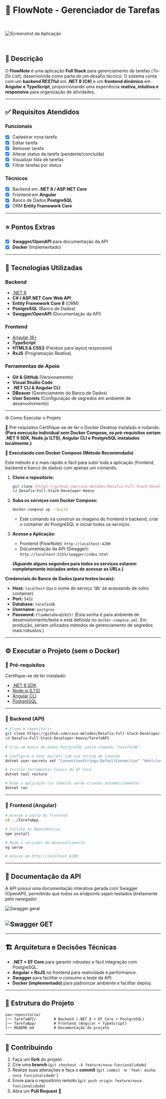 # 📌 FlowNote - Gerenciador de Tarefas

<br>

![Screenshot da Aplicação](https://raw.githubusercontent.com/caio-melodev/Desafio-Full-Stack-Developer-Keevo/refs/heads/main/docs/Todas.png)

<br>

## 📝 Descrição

O **FlowNote** é uma aplicação **Full Stack** para gerenciamento de tarefas (*To-Do List*), desenvolvida como parte de um desafio técnico.
O sistema conta com um **backend RESTful** em **.NET 8 (C#)** e um **frontend dinâmico** em **Angular e TypeScript**, proporcionando uma experiência **reativa, intuitiva e responsiva** para organização de atividades.

---

## ✅ Requisitos Atendidos

### Funcionais

* [x] Cadastrar nova tarefa
* [x] Editar tarefa
* [x] Remover tarefa
* [x] Alterar status da tarefa (pendente/concluída)
* [x] Visualizar lista de tarefas
* [x] Filtrar tarefas por status

### Técnicos

* [x] Backend em **.NET 8 / ASP.NET Core**
* [x] Frontend em **Angular**
* [x] Banco de Dados **PostgreSQL**
* [x] ORM **Entity Framework Core**

---

## ⭐ Pontos Extras

* [x] **Swagger/OpenAPI** para documentação da API
* [x] **Docker** (Implementado)

---

## 🚀 Tecnologias Utilizadas

### Backend

* [.NET 8](https://dotnet.microsoft.com/download)
* **C# / ASP.NET Core Web API**
* **Entity Framework Core 8** (ORM)
* **PostgreSQL** (Banco de Dados)
* **Swagger/OpenAPI** (Documentação da API)

### Frontend

* [Angular 18+](https://angular.io/)
* **TypeScript**
* **HTML5 & CSS3** (Flexbox para layout responsivo)
* **RxJS** (Programação Reativa)

### Ferramentas de Apoio

* **Git & GitHub** (Versionamento)
* **Visual Studio Code**
* **.NET CLI & Angular CLI**
* **DBeaver** (Gerenciamento do Banco de Dados)
* **User Secrets** (Configuração de segredos em ambiente de desenvolvimento)

---
⚙️ Como Executar o Projeto

📌 Pré-requisitos
Certifique-se de ter o Docker Desktop instalado e rodando.
**(Para execução individual sem Docker Compose, os pré-requisitos seriam .NET 9 SDK, Node.js (LTS), Angular CLI e PostgreSQL instalados localmente.)**

🐳 **Executando com Docker Compose (Método Recomendado)**

Este método é o mais rápido e fácil para subir toda a aplicação (frontend, backend e banco de dados) com apenas um comando.

1.  **Clone o repositório:**
    ```bash
    git clone [https://github.com/caio-melodev/Desafio-Full-Stack-Developer-Keevo.git](https://github.com/caio-melodev/Desafio-Full-Stack-Developer-Keevo.git)
    cd Desafio-Full-Stack-Developer-Keevo
    ```
2.  **Suba os serviços com Docker Compose:**
    ```bash
    docker-compose up --build
    ```
    * Este comando irá construir as imagens do frontend e backend, criar o container do PostgreSQL e iniciar todos os serviços.

3.  **Acesse a Aplicação:**
    * Frontend (FlowNote): `http://localhost:4200`
    * Documentação da API (Swagger): `http://localhost:5155/swagger/index.html`

    **(Aguarde alguns segundos para todos os serviços estarem completamente iniciados antes de acessar as URLs.)**

**Credenciais do Banco de Dados (para testes locais):**
* **Host:** `localhost` (ou o nome do serviço 'db' se acessando de outro container)
* **Port:** `5432`
* **Database:** `tarefasdb`
* **Username:** `postgres`
* **Password:** `FlowNoteDev@2025!` (Esta senha é para ambiente de desenvolvimento/teste e está definida no `docker-compose.yml`. Em produção, seriam utilizados métodos de gerenciamento de segredos mais robustos.)

***
## ⚙️ Executar o Projeto (sem o Docker)

### 📌 Pré-requisitos

Certifique-se de ter instalado:

* [.NET 8 SDK](https://dotnet.microsoft.com/download)
* [Node.js (LTS)](https://nodejs.org/)
* [Angular CLI](https://angular.io/cli)
* [PostgreSQL](https://www.postgresql.org/download/)

---

### 🔹 Backend (API)

```bash
# Clone o repositório
git clone https://github.com/caio-melodev/Desafio-Full-Stack-Developer-Keevo/tree/main
cd Desafio-Full-Stack-Developer-Keevo/TarefaAPI

# Crie um banco de dados PostgreSQL vazio chamado "tarefasdb"

# Configure o User Secrets com sua string de conexão
dotnet user-secrets set "ConnectionStrings:DefaultConnection" "Host=localhost;Port=5432;Database=tarefasdb;Username=postgres;Password=FlowNoteDev@2025!"

# Instale ferramentas locais do EF Core
dotnet tool restore

# Rode a aplicação (as tabelas serão criadas automaticamente)
dotnet run
```

---

### 🔹 Frontend (Angular)

```bash
# Acesse a pasta do frontend
cd ../TarefaApp

# Instale as dependências
npm install

# Rode o servidor de desenvolvimento
ng serve

# Acesse em http://localhost:4200
```

---

## 📖 Documentação da API

A API possui uma documentação interativa gerada com Swagger (OpenAPI), permitindo que todos os endpoints sejam testados diretamente pelo navegador.

![Swagger geral](https://raw.githubusercontent.com/caio-melodev/Desafio-Full-Stack-Developer-Keevo/refs/heads/main/docs/Swagger%20geral.png)

![Swagger GET](https://raw.githubusercontent.com/caio-melodev/Desafio-Full-Stack-Developer-Keevo/refs/heads/main/docs/Swagger%20GET.png)
---

---

## 🏗️ Arquitetura e Decisões Técnicas

* **.NET + EF Core** para garantir robustez e fácil integração com PostgreSQL.
* **Angular + RxJS** no frontend para reatividade e performance.
* **Swagger** para facilitar o consumo e teste da API.
* **Docker (implementado)** para padronizar ambiente e facilitar deploy.

---

## 📂 Estrutura do Projeto

```
seu-repositorio/
│── TarefaAPI/        # Backend (.NET 8 + EF Core + PostgreSQL)
│── TarefaApp/        # Frontend (Angular + TypeScript)
│── README.md         # Documentação do projeto
```

---

## 🤝 Contribuindo

1. Faça um **fork** do projeto
2. Crie uma **branch** (`git checkout -b feature/nova-funcionalidade`)
3. Realize suas alterações e faça o **commit** (`git commit -m 'feat: minha nova funcionalidade'`)
4. Envie para o repositório remoto (`git push origin feature/nova-funcionalidade`)
5. Abra um **Pull Request** 🎉
